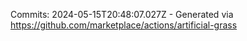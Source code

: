 Commits: 2024-05-15T20:48:07.027Z - Generated via https://github.com/marketplace/actions/artificial-grass
<br>
